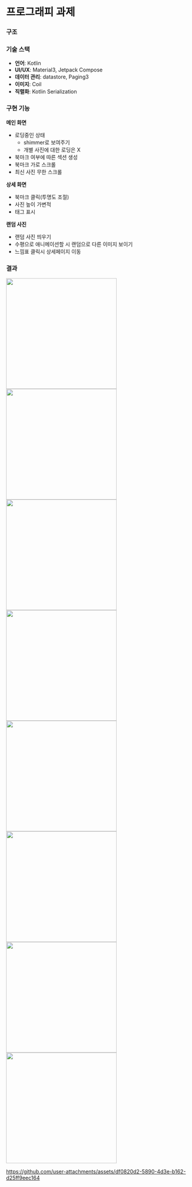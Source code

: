 # 프로그래피 과제

### 구조

### 기술 스택
- **언어**: Kotlin
- **UI/UX**: Material3, Jetpack Compose
- **데이터 관리**: datastore, Paging3
- **이미지**: Coil
- **직렬화**: Kotlin Serialization

### 구현 기능

**메인 화면**
- 로딩중인 상태
    - shimmer로 보여주기
    - 개별 사진에 대한 로딩은 X
- 북마크 여부에 따른 섹션 생성
- 북마크 가로 스크롤
- 최신 사진 무한 스크롤

**상세 화면**
- 북마크 클릭(투명도 조절)
- 사진 높이 가변적
- 태그 표시

**랜덤 사진**
- 랜덤 사진 띄우기
- 수평으로 애니메이션할 시 랜덤으로 다른 이미지 보이기
- 느낌표 클릭시 상세페이지 이동

### 결과
<img src="https://github.com/user-attachments/assets/e0c8cfdc-398b-428a-bd5a-6693d93ac3c8" width="300" />
<img src="https://github.com/user-attachments/assets/4f1c0ca7-3b4e-4274-b92b-851c1b22d737" width="300" />
<img src="https://github.com/user-attachments/assets/98c976e1-a022-4080-9b47-e0e1a12fb7d5" width="300" />
<img src="https://github.com/user-attachments/assets/e22a24ee-2f19-4c07-ba9c-8eb24c299001" width="300" />
<img src="https://github.com/user-attachments/assets/1e6d6ab6-6df4-413a-9e19-533fc6723fc7" width="300" />
<img src="https://github.com/user-attachments/assets/fb639f6c-dba3-436e-b6eb-15ce753b6c0c" width="300" />
<img src="https://github.com/user-attachments/assets/502b7f76-0327-407b-9a6b-7736df839879" width="300" />
<img src="https://github.com/user-attachments/assets/d3651615-dcee-4770-a071-d58279a42749" width="300" />




https://github.com/user-attachments/assets/df0820d2-5890-4d3e-b162-d25ff9eec164
